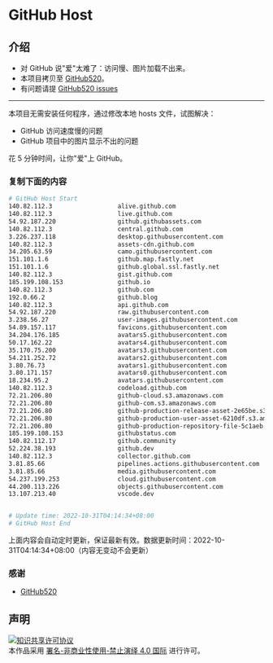 # GitHub Host
## 介绍
- 对 GitHub 说"爱"太难了：访问慢、图片加载不出来。
- 本项目拷贝至 [GitHub520](https://github.com/521xueweihan/GitHub520)。
- 有问题请提 [GitHub520 issues](https://github.com/521xueweihan/GitHub520/issues/new)

---

本项目无需安装任何程序，通过修改本地 hosts 文件，试图解决：
- GitHub 访问速度慢的问题
- GitHub 项目中的图片显示不出的问题

花 5 分钟时间，让你"爱"上 GitHub。

### 复制下面的内容
```bash
# GitHub Host Start
140.82.112.3                  alive.github.com
140.82.112.3                  live.github.com
54.92.187.220                 github.githubassets.com
140.82.112.3                  central.github.com
3.226.237.118                 desktop.githubusercontent.com
140.82.112.3                  assets-cdn.github.com
34.205.63.59                  camo.githubusercontent.com
151.101.1.6                   github.map.fastly.net
151.101.1.6                   github.global.ssl.fastly.net
140.82.112.3                  gist.github.com
185.199.108.153               github.io
140.82.112.3                  github.com
192.0.66.2                    github.blog
140.82.112.3                  api.github.com
54.92.187.220                 raw.githubusercontent.com
3.238.56.27                   user-images.githubusercontent.com
54.89.157.117                 favicons.githubusercontent.com
34.204.176.185                avatars5.githubusercontent.com
50.17.162.22                  avatars4.githubusercontent.com
35.170.75.200                 avatars3.githubusercontent.com
54.211.252.72                 avatars2.githubusercontent.com
3.80.76.73                    avatars1.githubusercontent.com
3.80.171.157                  avatars0.githubusercontent.com
18.234.95.2                   avatars.githubusercontent.com
140.82.112.3                  codeload.github.com
72.21.206.80                  github-cloud.s3.amazonaws.com
72.21.206.80                  github-com.s3.amazonaws.com
72.21.206.80                  github-production-release-asset-2e65be.s3.amazonaws.com
72.21.206.80                  github-production-user-asset-6210df.s3.amazonaws.com
72.21.206.80                  github-production-repository-file-5c1aeb.s3.amazonaws.com
185.199.108.153               githubstatus.com
140.82.112.17                 github.community
52.224.38.193                 github.dev
140.82.112.3                  collector.github.com
3.81.85.66                    pipelines.actions.githubusercontent.com
3.81.85.66                    media.githubusercontent.com
54.237.199.253                cloud.githubusercontent.com
44.200.113.226                objects.githubusercontent.com
13.107.213.40                 vscode.dev


# Update time: 2022-10-31T04:14:34+08:00
# GitHub Host End

```
上面内容会自动定时更新，保证最新有效。数据更新时间：2022-10-31T04:14:34+08:00（内容无变动不会更新）

### 感谢

- [GitHub520](https://github.com/521xueweihan/GitHub520)

## 声明
<a rel="license" href="https://creativecommons.org/licenses/by-nc-nd/4.0/deed.zh"><img alt="知识共享许可协议" style="border-width: 0" src="https://licensebuttons.net/l/by-nc-nd/4.0/88x31.png"></a><br>本作品采用 <a rel="license" href="https://creativecommons.org/licenses/by-nc-nd/4.0/deed.zh">署名-非商业性使用-禁止演绎 4.0 国际</a> 进行许可。